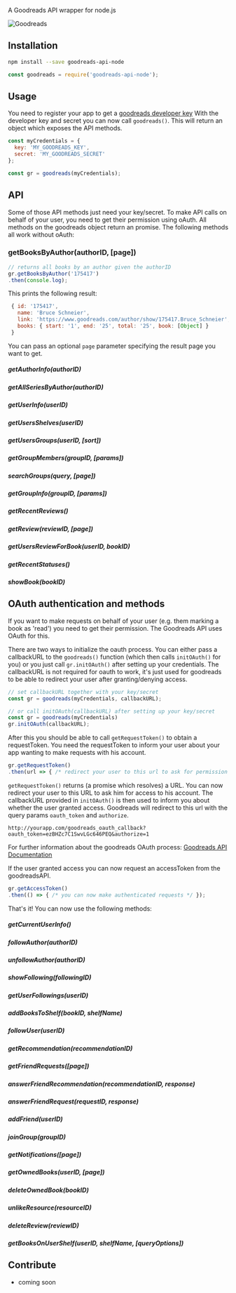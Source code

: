 A Goodreads API wrapper for node.js

![Goodreads](https://s.gr-assets.com/assets/press/thumbnail_logo-a0e66b2e27d2b52773b0ddab4e10ea4a.jpg)




## Installation

```bash
npm install --save goodreads-api-node
```
```js
const goodreads = require('goodreads-api-node');
```

## Usage

You need to register your app to get a [goodreads developer key](https://www.goodreads.com/api/keys)
With the developer key and secret you can now call `goodreads()`. This will return an object which exposes the API methods.

```js
const myCredentials = {
  key: 'MY_GOODREADS_KEY',
  secret: 'MY_GOODREADS_SECRET'
};

const gr = goodreads(myCredentials);
```
## API

Some of those API methods just need your key/secret. To make API calls on behalf of your user, you need to get their permission using oAuth. All methods on the goodreads object return an promise. The following methods all work without oAuth:

### getBooksByAuthor(authorID, [page])

```js
// returns all books by an author given the authorID
gr.getBooksByAuthor('175417')
.then(console.log);
```
This prints the following result:
```js
 { id: '175417',
   name: 'Bruce Schneier',
   link: 'https://www.goodreads.com/author/show/175417.Bruce_Schneier',
   books: { start: '1', end: '25', total: '25', book: [Object] }
 }
```
You can pass an optional `page` parameter specifying the result page you want to get.

##### getAuthorInfo(authorID)

##### getAllSeriesByAuthor(authorID)

##### getUserInfo(userID)

##### getUsersShelves(userID)

##### getUsersGroups(userID, [sort])

##### getGroupMembers(groupID, [params])

##### searchGroups(query, [page])

##### getGroupInfo(groupID, [params])

##### getRecentReviews()

##### getReview(reviewID, [page])

##### getUsersReviewForBook(userID, bookID)

##### getRecentStatuses()

##### showBook(bookID)




## OAuth authentication and methods

  If you want to make requests on behalf of your user (e.g. them marking a book as 'read') you need to get their permission.
  The Goodreads API uses OAuth for this.

  There are two ways to initialize the oauth process.
  You can either pass a callbackURL to  the `goodreads()` function (which then calls `initOAuth()` for you) or you just call `gr.initOAuth()` after setting up your credentials. The callbackURL is not required for oauth to work, it's just used for goodreads to be able to redirect your user after granting/denying access.


  ```js
  // set callbackURL together with your key/secret
  const gr = goodreads(myCredentials, callbackURL);

  // or call initOAuth(callbackURL) after setting up your key/secret
  const gr = goodreads(myCredentials)
  gr.initOAuth(callbackURL);
  ```

  After this you should be able to call `getRequestToken()` to obtain a requestToken.
  You need the requestToken to inform your user about your app wanting to make requests with his account.

  ```js
  gr.getRequestToken()
  .then(url => { /* redirect your user to this url to ask for permission */ });
  ```
  `getRequestToken()` returns (a promise which resolves) a URL. You can now redirect your user to this URL to ask him for access to his account.
  The callbackURL provided in `initOAuth()` is then used to inform you about whether the user granted access.
  Goodreads will redirect to this url with the query params `oauth_token` and `authorize`.

  `http://yourapp.com/goodreads_oauth_callback?oauth_token=ezBHZc7C1SwvLGc646PEQ&authorize=1`

  For further information about the goodreads OAuth process: [Goodreads API Documentation](https://www.goodreads.com/api/documentation#oauth)


  If the user granted access you can now request an accessToken from the goodreadsAPI.

  ```js
  gr.getAccessToken()
  .then(() => { /* you can now make authenticated requests */ });
  ```

  That's it! You can now use the following methods:

##### getCurrentUserInfo()

##### followAuthor(authorID)

##### unfollowAuthor(authorID)

##### showFollowing(followingID)

##### getUserFollowings(userID)

##### addBooksToShelf(bookID, shelfName)

##### followUser(userID)

##### getRecommendation(recommendationID)

##### getFriendRequests([page])

##### answerFriendRecommendation(recommendationID, response)

##### answerFriendRequest(requestID, response)

##### addFriend(userID)

##### joinGroup(groupID)

##### getNotifications([page])

##### getOwnedBooks(userID, [page])

##### deleteOwnedBook(bookID)

##### unlikeResource(resourceID)

##### deleteReview(reviewID)

##### getBooksOnUserShelf(userID, shelfName, [queryOptions])



## Contribute

 - coming soon
